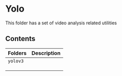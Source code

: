 # Yolo
This folder has a set of video analysis related utilities

## Contents

| Folders              		    | Description                                       |
|-------------------------------|---------------------------------------------------|
| `yolov3`                  	|										            |
|                               | 											        |
|                           	| 									    	        |
|                           	| 											        |


